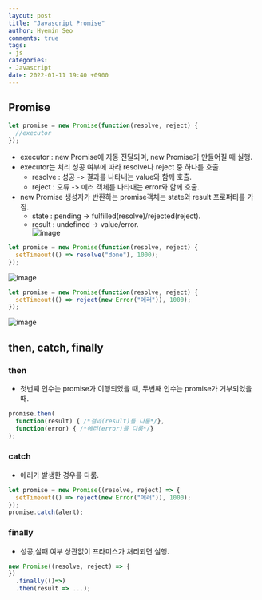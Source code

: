 ```yaml
---
layout: post
title: "Javascript Promise"
author: Hyemin Seo
comments: true
tags:
- js
categories:
- Javascript
date: 2022-01-11 19:40 +0900
---
```


## Promise   
```javascript
let promise = new Promise(function(resolve, reject) {
  //executor
});
```
- executor : new Promise에 자동 전달되며, new Promise가 만들어질 때 실행.  
- executor는 처리 성공 여부에 따라 resolve나 reject 중 하나를 호출.  
  - resolve : 성공 -> 결과를 나타내는 value와 함께 호출.   
  - reject : 오류 -> 에러 객체를 나타내는 error와 함께 호출.  
- new Promise 생성자가 반환하는 promise객체는 state와 result 프로퍼티를 가짐.  
  - state : pending -> fulfilled(resolve)/rejected(reject).  
  - result : undefined -> value/error.  
![image](https://user-images.githubusercontent.com/75344562/148929279-82c3711c-6177-4ecc-a7aa-a5f43eb5f4df.png)  


```javascript
let promise = new Promise(function(resolve, reject) {
  setTimeout(() => resolve("done"), 1000);
});
```
![image](https://user-images.githubusercontent.com/75344562/148929476-d4a6d15a-e31f-46dc-95fc-2a89176a4d18.png)


```javascript
let promise = new Promise(function(resolve, reject) {
  setTimeout(() => reject(new Error("에러")), 1000);
});
```
![image](https://user-images.githubusercontent.com/75344562/148929652-2ed32b78-cae6-48e2-a4be-5f7c4464fae5.png)


## then, catch, finally  
### then  
- 첫번째 인수는 promise가 이행되었을 때, 두번째 인수는 promise가 거부되었을 때.  
```javascript
promise.then(
  function(result) { /*결과(result)를 다룸*/},
  function(error) { /*에러(error)를 다룸*/}
);
```  
### catch  
- 에러가 발생한 경우를 다룸.  
```javascript
let promise = new Promise((resolve, reject) => {
  setTimeout(() => reject(new Error("에러")), 1000);
});
promise.catch(alert);
```  
### finally  
- 성공,실패 여부 상관없이 프라미스가 처리되면 실행.  
```javascript
new Promise((resolve, reject) => {
})
  .finally(()=>)
  .then(result => ...);
```  

